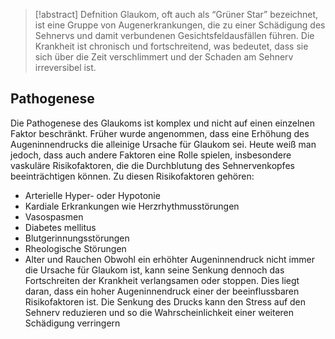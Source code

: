 > [!abstract] Defnition
>  Glaukom, oft auch als “Grüner Star” bezeichnet, ist eine Gruppe von Augenerkrankungen, die zu einer Schädigung des Sehnervs und damit verbundenen Gesichtsfeldausfällen führen. Die Krankheit ist chronisch und fortschreitend, was bedeutet, dass sie sich über die Zeit verschlimmert und der Schaden am Sehnerv irreversibel ist.

## Pathogenese
Die Pathogenese des Glaukoms ist komplex und nicht auf einen einzelnen Faktor beschränkt. Früher wurde angenommen, dass eine Erhöhung des Augeninnendrucks die alleinige Ursache für Glaukom sei. Heute weiß man jedoch, dass auch andere Faktoren eine Rolle spielen, insbesondere vaskuläre Risikofaktoren, die die Durchblutung des Sehnervenkopfes beeinträchtigen können. Zu diesen Risikofaktoren gehören:
- Arterielle Hyper- oder Hypotonie
- Kardiale Erkrankungen wie Herzrhythmusstörungen
- Vasospasmen
- Diabetes mellitus
- Blutgerinnungsstörungen
- Rheologische Störungen
- Alter und Rauchen
Obwohl ein erhöhter Augeninnendruck nicht immer die Ursache für Glaukom ist, kann seine Senkung dennoch das Fortschreiten der Krankheit verlangsamen oder stoppen. Dies liegt daran, dass ein hoher Augeninnendruck einer der beeinflussbaren Risikofaktoren ist. Die Senkung des Drucks kann den Stress auf den Sehnerv reduzieren und so die Wahrscheinlichkeit einer weiteren Schädigung verringern